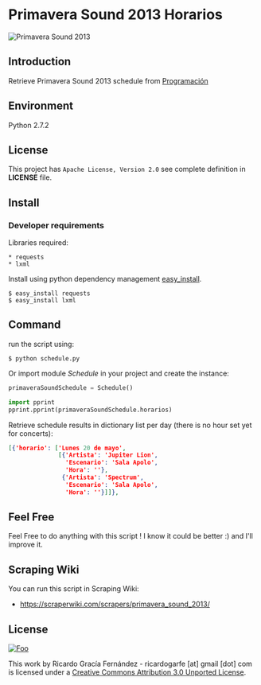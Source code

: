 # Primavera Sound 2013 Horarios
![Primavera Sound 2013](http://primaverasound.com/ps/images/320x310_psbcn.jpg)
## Introduction

Retrieve Primavera Sound 2013 schedule from [Programación](http://www.primaverasound.es/programacion)

## Environment

Python 2.7.2

## License

This project has ``Apache License, Version 2.0`` see complete 
definition in **LICENSE** file.

## Install

### Developer requirements

Libraries required:

    * requests
    * lxml
    
Install using python dependency management [easy_install](http://peak.telecommunity.com/DevCenter/EasyInstall).
```shell
$ easy_install requests
$ easy_install lxml
```
## Command

run the script using:
```shell
$ python schedule.py
```

Or import module *Schedule* in your project and create the instance:
```python
primaveraSoundSchedule = Schedule()

import pprint
pprint.pprint(primaveraSoundSchedule.horarios)
```

Retrieve schedule results in dictionary list per day (there is no hour set yet for concerts):
```json
[{'horario': ['Lunes 20 de mayo',
              [{'Artista': 'Jupiter Lion',
                'Escenario': 'Sala Apolo',
                'Hora': ''},
               {'Artista': 'Spectrum',
                'Escenario': 'Sala Apolo',
                'Hora': ''}]]},
```

## Feel Free

Feel Free to do anything with this script ! I know it could be better :) and I'll improve it.

## Scraping Wiki

You can run this script in Scraping Wiki:

* https://scraperwiki.com/scrapers/primavera_sound_2013/

## License

<a href="http://creativecommons.org/licenses/by/3.0/" rel="Creative Commons Attribution 3.0">![Foo](http://i.creativecommons.org/l/by/3.0/88x31.png)</a>

This work by Ricardo Gracía Fernández - ricardogarfe [at] gmail [dot] com is licensed under a [Creative Commons Attribution 3.0 Unported License](http://creativecommons.org/licenses/by/3.0/).

